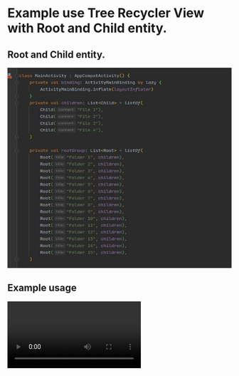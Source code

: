 # Example use Tree Recycler View with Root and Child entity.

## Root and Child entity.

<img src="https://github.com/gazievDima/TreeRecyclerView/blob/main/screenshot.jpg" width="550" height="450">

## Example usage

![](https://github.com/gazievDima/TreeRecyclerView/blob/main/gif.mp4)
